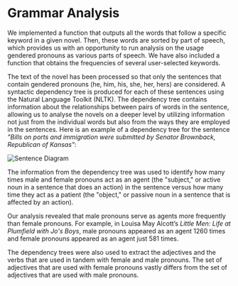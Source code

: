 # Grammar Analysis

We implemented a function that outputs all the words that follow a specific keyword in a given 
novel. Then, these words are sorted by part of speech, which provides us with an opportunity to 
run analysis on the usage gendered pronouns as various parts of speech. We 
have also included a function that obtains the frequencies of several user-selected keywords.

The text of the novel has been processed so that only the sentences that contain gendered 
pronouns (he, him, his, she, her, hers) are considered. A syntactic dependency tree is produced for 
each of these sentences using the Natural Language Toolkit (NLTK). The dependency tree contains 
information about the relationships between pairs of words in the sentence, allowing us to 
analyse the novels on a deeper level by utilizing information not just from 
the individual words but also from the ways they are employed in the sentences. Here is an 
example of a dependency tree for the sentence _"Bills on ports and immigration were submitted by Senator Brownback, Republican of Kansas"_:

![Sentence Diagram](/static/markdowns/images/sentence_diagram.png "Sentence Diagram")

The information from the dependency tree was used to identify how many times male and female 
pronouns act as an agent (the "subject," or active noun in a sentence that does an action) in the 
sentence versus how many time they act as a patient (the "object," or passive noun in a sentence 
that is affected by an action).

Our analysis revealed that male pronouns serve as agents more frequently than female 
pronouns. For example, in Louisa May Alcott’s _Little Men: Life at Plumfield with Jo's Boys_, 
male pronouns appeared as an agent 1260 times and female pronouns appeared as an agent just 581 times.

The dependency trees were also used to extract the adjectives and the verbs that are used in 
tandem with female and male pronouns. The set of adjectives that are used with female pronouns 
vastly differs from the set of adjectives that are used with male pronouns.
